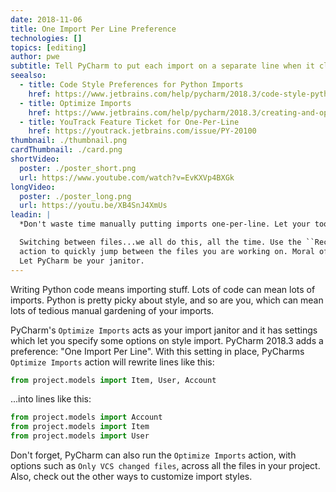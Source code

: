 ```yaml
---
date: 2018-11-06
title: One Import Per Line Preference
technologies: []
topics: [editing]
author: pwe
subtitle: Tell PyCharm to put each import on a separate line when it cleans up your imports.
seealso:
  - title: Code Style Preferences for Python Imports
    href: https://www.jetbrains.com/help/pycharm/2018.3/code-style-python.html#imports
  - title: Optimize Imports
    href: https://www.jetbrains.com/help/pycharm/2018.3/creating-and-optimizing-imports.html#optimize-imports-in-project
  - title: YouTrack Feature Ticket for One-Per-Line
    href: https://youtrack.jetbrains.com/issue/PY-20100
thumbnail: ./thumbnail.png
cardThumbnail: ./card.png
shortVideo:
  poster: ./poster_short.png
  url: https://www.youtube.com/watch?v=EvKXVp4BXGk
longVideo:
  poster: ./poster_long.png
  url: https://youtu.be/XB4SnJ4XmUs
leadin: |
  *Don't waste time manually putting imports one-per-line. Let your tool do it.*

  Switching between files...we all do this, all the time. Use the ``Recent Files`` 
  action to quickly jump between the files you are working on. Moral of the story? 
  Let PyCharm be your janitor.
---
```


Writing Python code means importing stuff. Lots of code can mean lots
of imports. Python is pretty picky about style, and so are you, which
can mean lots of tedious manual gardening of your imports.

PyCharm's `Optimize Imports` acts as your import janitor and it
has settings which let you specify some options on style import. PyCharm
2018.3 adds a preference: "One Import Per Line". With this setting in
place, PyCharms `Optimize Imports` action will rewrite lines like this:

```python
from project.models import Item, User, Account
```

...into lines like this:

```python
from project.models import Account
from project.models import Item
from project.models import User
```

Don't forget, PyCharm can also run the `Optimize Imports` action, with
options such as `Only VCS changed files`, across all the files in your
project. Also, check out the other ways to customize import styles.
